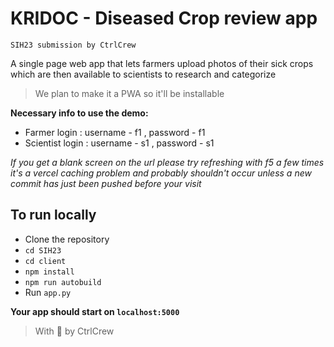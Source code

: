 # KRIDOC - Diseased Crop review app
`SIH23 submission by CtrlCrew`

A single page web app that lets farmers upload photos of their sick crops which are then available to scientists to research and categorize 
> We plan to make it a PWA so it'll be installable  
  
**Necessary info to use the demo:**

* Farmer login : username - f1 , password - f1
* Scientist login : username - s1 , password - s1

*If you get a blank screen on the url please try refreshing with f5 a few times it's a vercel caching problem and probably shouldn't occur unless a new commit has just been pushed before your visit*

## To run locally

* Clone the repository
* `cd SIH23`
* `cd client`
* `npm install`
* `npm run autobuild`
* Run `app.py`

**Your app should start on `localhost:5000`**

> With 💖 by CtrlCrew